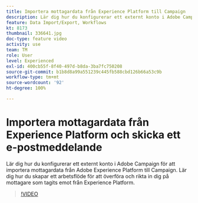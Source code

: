 ```yaml
---
title: Importera mottagardata från Experience Platform till Campaign
description: Lär dig hur du konfigurerar ett externt konto i Adobe Campaign för att importera mottagardata från Adobe Experience Platform till Campaign. Lär dig hur du skapar ett arbetsflöde för att överföra och rikta in dig på mottagare som tagits emot från Experience Platform.
feature: Data Import/Export, Workflows
kt: 8173
thumbnail: 336641.jpg
doc-type: feature video
activity: use
team: TM
role: User
level: Experienced
exl-id: 400cb55f-8f40-497d-b8da-3ba7fc750208
source-git-commit: b1b8d8a99a551239c445fb588cbd126b66a53c9b
workflow-type: tm+mt
source-wordcount: '92'
ht-degree: 100%

---
```


# Importera mottagardata från Experience Platform och skicka ett e-postmeddelande

Lär dig hur du konfigurerar ett externt konto i Adobe Campaign för att importera mottagardata från Adobe Experience Platform till Campaign. Lär dig hur du skapar ett arbetsflöde för att överföra och rikta in dig på mottagare som tagits emot från Experience Platform.

>[!VIDEO](https://video.tv.adobe.com/v/336641?quality=12&learn=on)
